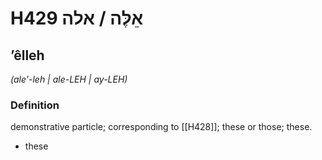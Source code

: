 # H429 אֵלֶּה / אלה

## ʼêlleh

_(ale'-leh | ale-LEH | ay-LEH)_

### Definition

demonstrative particle; corresponding to [[H428]]; these or those; these.

- these
